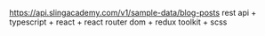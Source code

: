 https://api.slingacademy.com/v1/sample-data/blog-posts
rest api + typescript + react + react router dom + redux toolkit + scss
